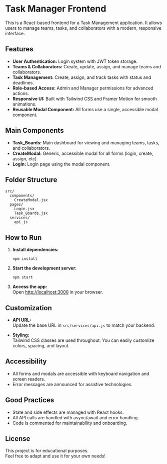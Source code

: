 # Task Manager Frontend

This is a React-based frontend for a Task Management application. It allows users to manage teams, tasks, and collaborators with a modern, responsive interface.

## Features

- **User Authentication:** Login system with JWT token storage.
- **Teams & Collaborators:** Create, update, assign, and manage teams and collaborators.
- **Task Management:** Create, assign, and track tasks with status and deadlines.
- **Role-based Access:** Admin and Manager permissions for advanced actions.
- **Responsive UI:** Built with Tailwind CSS and Framer Motion for smooth animations.
- **Reusable Modal Component:** All forms use a single, accessible modal component.

## Main Components

- **Task_Boards:** Main dashboard for viewing and managing teams, tasks, and collaborators.
- **CreateModal:** Generic, accessible modal for all forms (login, create, assign, etc).
- **Login:** Login page using the modal component.

## Folder Structure

```
src/
  components/
    CreateModal.jsx
  pages/
    Login.jsx
    Task_Boards.jsx
  services/
    api.js
```

## How to Run

1. **Install dependencies:**
   ```
   npm install
   ```
2. **Start the development server:**
   ```
   npm start
   ```
3. **Access the app:**  
   Open [http://localhost:3000](http://localhost:3000) in your browser.

## Customization

- **API URL:**  
  Update the base URL in `src/services/api.js` to match your backend.

- **Styling:**  
  Tailwind CSS classes are used throughout. You can easily customize colors, spacing, and layout.

## Accessibility

- All forms and modals are accessible with keyboard navigation and screen readers.
- Error messages are announced for assistive technologies.

## Good Practices

- State and side effects are managed with React hooks.
- All API calls are handled with async/await and error handling.
- Code is commented for maintainability and onboarding.

## License

This project is for educational purposes.  
Feel free to adapt and use it for your own needs!